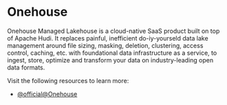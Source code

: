 # Onehouse

Onehouse Managed Lakehouse is a cloud-native SaaS product built on top of Apache Hudi. It replaces painful, inefficient do-iy-yourseld data lake management around file sizing, masking, deletion, clustering, access control, caching, etc. with foundational data infrastructure as a service, to ingest, store, optimize and transform your data on industry-leading open data formats. 

Visit the following resources to learn more:

- [@official@Onehouse](https://www.onehouse.ai/)
